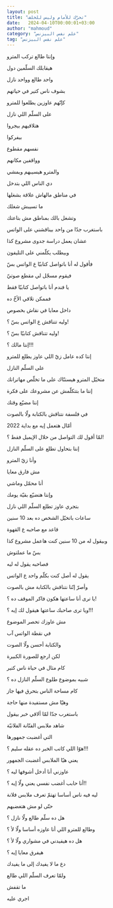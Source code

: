 ```yaml
---
layout: post
title: "تحرّك للأمام وليس للخلف"
date:   2024-04-10T00:00:01+03:00
author: "mahmoud"
category: "علم نفس البيزنس"
tag: "علم نفس البيزنس"
---
```



وإنتا طالع تركب المترو

هيقابلك السلّمين دول

واحد طالع وواحد نازل




بشوف ناس كتير في حياتهم

كإنّهم عاوزين يطلعوا للمترو

على السلّم اللي نازل

هتلاقيهم بيجروا

بيفركوا

نفسهم مقطوع




وواقفين مكانهم

والمترو هيسيبهم ويمشي




دي الناس اللي بتدخل

في مناطق مالهاش علاقة بشغلها

ما تسيبش شغلك

وتشغل بالك بمناطق مش بتاعتك




باستغرب جدّا من واحد بيناقشني على الواتس

عشان يعمل دراسة جدوى مشروع كذا

وبيطلب يكلّمني على التليفون




فأقول له أنا باتواصل كتابيّا ع الواتس بسّ

فيقوم مسجّل لي مقطع صوتيّ




يا فندم أنا باتواصل كتابيّا فقط




فممكن تلاقي الأخّ ده

داخل معايا في نقاش بخصوص

وليه تتناقش ع الواتس بسّ ؟!

وليه تتناقش كتابيّا بسّ ؟!




إنتا مالك ؟!!!




إنتا كده عامل زيّ اللي عاوز يطلع للمترو

على السلّم النازل

متخيّل المترو هيستنّاك على ما تخلّص مهاتراتك




إنتا ما بتتكلّمش عن مشروعك على فكرة

إنتا مضيّع وقتك

في فلسفة نتناقش بالكتابة ولّا بالصوت




أمّال هتعمل إيه مع بداية 2022

لمّا أقول لك التواصل من خلال الإيميل فقط ؟!




إنتا بتحاول تطلع على السلّم النازل

وأنا زيّ المترو

مش فارق معايا

أنا محمّل وماشي

وإنتا هتضيّع بقيّة يومك

بتجري عاوز تطلع السلّم اللي نازل




ساعات باتخيّل الشخص ده بعد 10 سنين

قاعد مع صاحبه ع القهوة

وبيقول له من 10 سنين كنت هاعمل مشروع كذا

بسّ ما عملتوش




فصاحبه يقول له ليه




يقول له أصل كنت بكلّم واحد ع الواتس

وأصرّ إنّنا نتناقش بالكتابة مش بالصوت




يا ترى أنا ساعتها هكون فاكر الموقف ده ؟!

ويا ترى صاحبك ساعتها هيقول لك إيه ؟!!!




مش عاوزك تحصر الموضوع

في نقطة الواتس آب

والكتابة أحسن ولّا الصوت

لكن ارجع للصورة الكبيرة




كام مثال في حياة ناس كتير

شبيه بموضوع طلوع السلّم النازل ده ؟




كام مساحة الناس بتحرق فيها جاز

وهيّا مش مستفيدة منها حاجة




باستغرب جدّا لمّا ألاقي خبر بيقول

شاهد ملابس الفنّانة الفلانيّة

التي أغضبت جمهورها




هوّا اللي كاتب الخبر ده عقله سليم ؟!!!

يعني هيّا الملابس أغضبت الجمهور

عاوزني أنا أدخل أشوفها ليه ؟

أنا حابب أغضب نفسي يعني ولّا إيه ؟!!




ليه فيه ناس أساسا تهتمّ تعرف ملابس فلانة

حتّى لو مش هتغضبهم




هل ده سلّم طالع ولّا نازل ؟

وطالع للمترو اللي أنا عاوزه أساسا ولّا لأ ؟




هل ده هيفيدني في مشواري ولّا لأ ؟

هيفرق معايا إيه ؟




دع ما لا يفيدك إلى ما يفيدك

ولمّا تعرف السلّم اللي طالع

ما تقفش

اجري عليه
